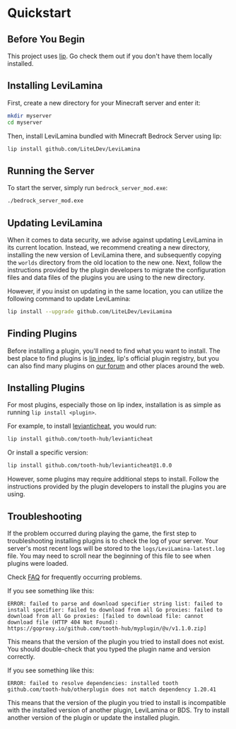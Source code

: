 # Quickstart

## Before You Begin

This project uses [lip](https://github.com/lippkg/lip). Go check them out if you don't have them locally installed.

## Installing LeviLamina

First, create a new directory for your Minecraft server and enter it:

```sh
mkdir myserver
cd myserver
```

Then, install LeviLamina bundled with Minecraft Bedrock Server using lip:

```sh
lip install github.com/LiteLDev/LeviLamina
```

## Running the Server

To start the server, simply run `bedrock_server_mod.exe`:

```sh
./bedrock_server_mod.exe
```

## Updating LeviLamina

When it comes to data security, we advise against updating LeviLamina in its current location. Instead, we recommend creating a new directory, installing the new version of LeviLamina there, and subsequently copying the `worlds` directory from the old location to the new one. Next, follow the instructions provided by the plugin developers to migrate the configuration files and data files of the plugins you are using to the new directory.

However, if you insist on updating in the same location, you can utilize the following command to update LeviLamina:

```sh
lip install --upgrade github.com/LiteLDev/LeviLamina
```

## Finding Plugins

Before installing a plugin, you'll need to find what you want to install. The best place to find plugins is [lip index](https://www.lippkg.com), lip's official plugin registry, but you can also find many plugins on [our forum](https://bbs.liteldev.com/) and other places around the web.

## Installing Plugins

For most plugins, especially those on lip index, installation is as simple as running `lip install <plugin>`.

For example, to install [levianticheat](https://github.com/tooth-hub/levianticheat), you would run:

```sh
lip install github.com/tooth-hub/levianticheat
```

Or install a specific version:

```sh
lip install github.com/tooth-hub/levianticheat@1.0.0
```

However, some plugins may require additional steps to install. Follow the instructions provided by the plugin developers to install the plugins you are using.

## Troubleshooting

If the problem occurred during playing the game, the first step to troubleshooting installing plugins is to check the log of your server. Your server's most recent logs will be stored to the `logs/LeviLamina-latest.log` file. You may need to scroll near the beginning of this file to see when plugins were loaded.

Check [FAQ](faq.md) for frequently occurring problems.

If you see something like this:

```plaintext
ERROR: failed to parse and download specifier string list: failed to install specifier: failed to download from all Go proxies: failed to download from all Go proxies: [failed to download file: cannot download file (HTTP 404 Not Found): https://goproxy.io/github.com/tooth-hub/myplugin/@v/v1.1.0.zip]
```

This means that the version of the plugin you tried to install does not exist. You should double-check that you typed the plugin name and version correctly.

If you see something like this:

```plaintext
ERROR: failed to resolve dependencies: installed tooth github.com/tooth-hub/otherplugin does not match dependency 1.20.41
```

This means that the version of the plugin you tried to install is incompatible with the installed version of another plugin, LeviLamina or BDS. Try to install another version of the plugin or update the installed plugin.
